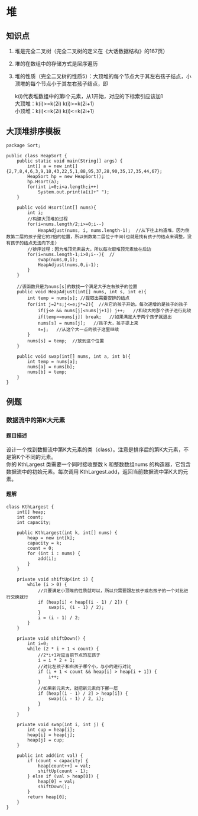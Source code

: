 # 堆

## 知识点
1. 堆是完全二叉树（完全二叉树的定义在《大话数据结构》的167页）  
2. 堆的在数组中的存储方式是层序遍历  
3. 堆的性质（完全二叉树的性质5）：大顶堆的每个节点大于其左右孩子结点，小顶堆的每个节点小于其左右孩子结点，即  

    k(i)代表堆数组中的第i个元素，从1开始，对应的下标索引应该加1  
    大顶堆：k(i)>=k(2i)    k(i)>=k(2i+1)    
    小顶堆：k(i)<=k(2i)    k(i)<=k(2i+1)  

## 大顶堆排序模板
    package Sort;

    public class HeapSort {
        public static void main(String[] args) {
            int[] a = new int[]{2,7,8,4,6,3,9,18,43,22,5,1,88,95,37,28,90,35,17,35,44,67};
            HeapSort hp = new HeapSort();
            hp.Hsort(a);
            for(int i=0;i<a.length;i++)
                System.out.print(a[i]+" ");
        }

        public void Hsort(int[] nums){
            int i;
            //构建大顶堆的过程
            for(i=nums.length/2;i>=0;i--)
                HeapAdjust(nums, i, nums.length-1);  //从下往上构造堆，因为倒数第二层的孩子是它的2倍的位置，所以倒数第二层位于中间(也就是找有孩子的结点来调整，没有孩子的结点无法向下走)
            //排序过程：因为堆顶元素最大，所以每次取堆顶元素放在后边
            for(i=nums.length-1;i>0;i--){  //
                swap(nums,0,i);
                HeapAdjust(nums,0,i-1);
            }
        }

        //该函数只是为nums[s]的数找一个满足大于左右孩子的位置
        public void HeapAdjust(int[] nums, int s, int e){
            int temp = nums[s]; //提取出需要安排的结点
            for(int j=2*s;j<=e;j*=2){  //从它的孩子开始，每次递增的是孩子的孩子
                if(j<e && nums[j]<nums[j+1]) j++;   //和较大的那个孩子进行比较
                if(temp>=nums[j]) break;   //如果满足大于两个孩子就退出
                nums[s] = nums[j];   //孩子大，孩子提上来
                s=j;   //从这个大一点的孩子这里继续
            }
            nums[s] = temp;  //放到这个位置
        }

        public void swap(int[] nums, int a, int b){
            int temp = nums[a];
            nums[a] = nums[b];
            nums[b] = temp;
        }
    }

## 例题
### 数据流中的第K大元素

#### 题目描述
设计一个找到数据流中第K大元素的类（class）。注意是排序后的第K大元素，不是第K个不同的元素。  
你的 KthLargest 类需要一个同时接收整数 k 和整数数组nums 的构造器，它包含数据流中的初始元素。每次调用 KthLargest.add，返回当前数据流中第K大的元素。

#### 题解
    class KthLargest {
        int[] heap;
        int count;
        int capacity;

        public KthLargest(int k, int[] nums) {
            heap = new int[k];
            capacity = k;
            count = 0;
            for (int i : nums) {
                add(i);
            }
        }

        private void shiftUp(int i) {
            while (i > 0) {
                //只要满足小顶堆的性质就可以，所以只需要跟左孩子或右孩子的一个对比进行交换就行
                if (heap[i] < heap[(i - 1) / 2]) {
                    swap(i, (i - 1) / 2);
                }
                i = (i - 1) / 2;
            }
        }

        private void shiftDown() {
            int i=0;
            while (2 * i + 1 < count) {
                //2*i+1对应当前节点的左孩子
                i = i * 2 + 1;
                //对比左孩子和右孩子哪个小，与小的进行对比 
                if (i + 1 < count && heap[i] > heap[i + 1]) {
                    i++;
                }
                //如果新元素大，就把新元素向下挪一层
                if (heap[(i - 1) / 2] > heap[i]) {
                    swap((i - 1) / 2, i);
                }
            }
        }

        private void swap(int i, int j) {
            int cup = heap[i];
            heap[i] = heap[j];
            heap[j] = cup;
        }

        public int add(int val) {
            if (count < capacity) {
                heap[count++] = val;
                shiftUp(count - 1);
            } else if (val > heap[0]) {
                heap[0] = val;
                shiftDown();
            }
            return heap[0];
        }
    }

